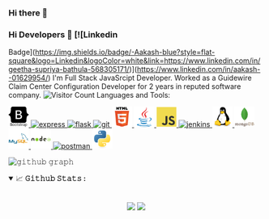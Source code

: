 ### Hi there 👋

<!--
**geethabathula/geethabathula** is a ✨ _special_ ✨ repository because its `README.md` (this file) appears on your GitHub profile.

Here are some ideas to get you started:

- 🔭 I’m currently working on ...
- 🌱 I’m currently learning ...
- 👯 I’m looking to collaborate on ...
- 🤔 I’m looking for help with ...
- 💬 Ask me about ...
- 📫 How to reach me: ...
- 😄 Pronouns: ...
- ⚡ Fun fact: ...
-->

### Hi Developers 👋 [![Linkedin
Badge](https://img.shields.io/badge/-Aakash-blue?style=flat-square&logo=Linkedin&logoColor=white&link=https://www.linkedin.com/in/geetha-supriya-bathula-568305171/)](https://www.linkedin.com/in/aakash--01629954/)
I'm Full Stack JavaSrcipt Developer. Worked as a Guidewire Claim Center
Configuration Developer for 2 years in reputed software company. ![Visitor
Count](https://profile-counter.glitch.me/geethabathula/count.svg) Languages and
Tools:

<a href="https://getbootstrap.com" target="_blank" rel="noreferrer">
  <img
    src="https://raw.githubusercontent.com/devicons/devicon/master/icons/bootstrap/bootstrap-plain-wordmark.svg"
    alt="bootstrap"
    width="40"
    height="41"
  />
</a>

<a href="https://expressjs.com" target="_blank" rel="noreferrer">
  <img
    src="https://vecta.io/app/link?src=https://www.vectorlogo.zone/logos/expressjs/expressjs-ar21.svg"
    alt="express"
    width="40"
    height="40"
  />
</a>
<a href="https://flask.palletsprojects.com/" target="_blank" rel="noreferrer">
  <img
    src="https://www.vectorlogo.zone/logos/pocoo_flask/pocoo_flask-icon.svg"
    alt="flask"
    width="40"
    height="40"
  />
</a>
<a href="https://git-scm.com/" target="_blank" rel="noreferrer">
  <img
    src="https://www.vectorlogo.zone/logos/git-scm/git-scm-icon.svg"
    alt="git"
    width="40"
    height="40"
  />
</a>

<a href="https://www.w3.org/html/" target="_blank" rel="noreferrer">
  <img
    src="https://raw.githubusercontent.com/devicons/devicon/master/icons/html5/html5-original-wordmark.svg"
    alt="html5"
    width="40"
    height="40"
  />
</a>
<a href="https://www.java.com" target="_blank" rel="noreferrer">
  <img
    src="https://raw.githubusercontent.com/devicons/devicon/master/icons/java/java-original.svg"
    alt="java"
    width="40"
    height="40"
  />
</a>
<a
  href="https://developer.mozilla.org/en-US/docs/Web/JavaScript"
  target="_blank"
  rel="noreferrer"
>
  <img
    src="https://raw.githubusercontent.com/devicons/devicon/master/icons/javascript/javascript-original.svg"
    alt="javascript"
    width="40"
    height="40"
  />
</a>
<a href="https://www.jenkins.io" target="_blank" rel="noreferrer">
  <img
    src="https://www.vectorlogo.zone/logos/jenkins/jenkins-icon.svg"
    alt="jenkins"
    width="40"
    height="40"
  />
</a>
<a href="https://www.linux.org/" target="_blank" rel="noreferrer">
  <img
    src="https://raw.githubusercontent.com/devicons/devicon/master/icons/linux/linux-original.svg"
    alt="linux"
    width="40"
    height="40"
  />
</a>
<a href="https://www.mongodb.com/" target="_blank" rel="noreferrer">
  <img
    src="https://raw.githubusercontent.com/devicons/devicon/master/icons/mongodb/mongodb-original-wordmark.svg"
    alt="mongodb"
    width="40"
    height="40"
  />
</a>
<a href="https://www.mysql.com/" target="_blank" rel="noreferrer">
  <img
    src="https://raw.githubusercontent.com/devicons/devicon/master/icons/mysql/mysql-original-wordmark.svg"
    alt="mysql"
    width="40"
    height="40"
  />
</a>
<a href="https://nodejs.org" target="_blank" rel="noreferrer">
  <img
    src="https://raw.githubusercontent.com/devicons/devicon/master/icons/nodejs/nodejs-original-wordmark.svg"
    alt="nodejs"
    width="40"
    height="40"
  />
</a>
<a href="https://postman.com" target="_blank" rel="noreferrer">
  <img
    src="https://www.vectorlogo.zone/logos/getpostman/getpostman-icon.svg"
    alt="postman"
    width="40"
    height="40"
  />
</a>
<a href="https://www.python.org" target="_blank" rel="noreferrer">
  <img
    src="https://raw.githubusercontent.com/devicons/devicon/master/icons/python/python-original.svg"
    alt="python"
    width="40"
    height="40"
  />
</a>

![𝚐𝚒𝚝𝚑𝚞𝚋
𝚐𝚛𝚊𝚙𝚑](https://github-readme-activity-graph.cyclic.app/graph?username=geethabathula&theme=react-dark&hide_border=true&area=true)

<details open="">
  <summary>
    <g-emoji
      class="g-emoji"
      alias="chart_with_upwards_trend"
      fallback-src="https://github.githubassets.com/images/icons/emoji/unicode/1f4c8.png"
      >📈</g-emoji
    >
    <strong>𝙶𝚒𝚝𝚑𝚞𝚋 𝚂𝚝𝚊𝚝𝚜 : </strong>
  </summary>
  <br />

  <p align="center">
    <img
      align="center"
      src="https://github-readme-stats.vercel.app/api?username=geethabathula&show_icons=true&hide_border=true&title_color=94b4a4&amp&icon_color=FFFFFF&amp&text_color=FFFFFF&amp&bg_color=000000&count_private=true&include_all_commits=true"
    />
    <img
      align="center"
      height="195px"
      src="https://github-readme-stats.vercel.app/api/top-langs/?username=geethabathula&text_color=FFFFFF&bg_color=000000&title_color=94b4a4&langs_count=15&layout=compact&hide_border=true"
    />
  </p>
</details>
<br />

